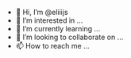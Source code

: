 - 👋 Hi, I’m @eliiijs
- 👀 I’m interested in ...
- 🌱 I’m currently learning ...
- 💞️ I’m looking to collaborate on ...
- 📫 How to reach me ...

<!---
eliiijs/eliiijs is a ✨ special ✨ repository because its `README.md` (this file) appears on your GitHub profile.
You can click the Preview link to take a look at your changes.
--->
